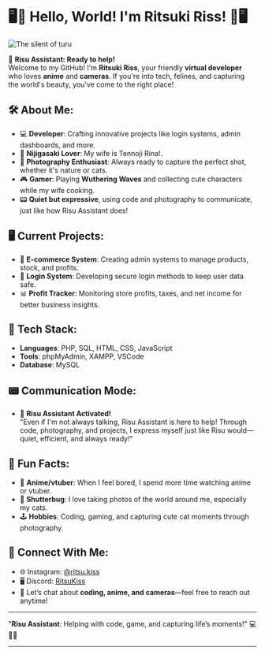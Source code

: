 # 🖥️📸 Hello, World! I'm Ritsuki Riss! 📸🖥️

![The silent of turu](https://encrypted-tbn0.gstatic.com/images?q=tbn:ANd9GcSVBuQjq-owuj5uVtAo9UU4tlgb-5pf5_lHYA&usqp=CAU)

👋 **Risu Assistant: Ready to help!**  
Welcome to my GitHub! I'm **Ritsuki Riss**, your friendly **virtual developer** who loves **anime** and **cameras**. If you're into tech, felines, and capturing the world's beauty, you've come to the right place!

## 🛠️ About Me:
- 💻 **Developer**: Crafting innovative projects like login systems, admin dashboards, and more.
- 🪽 **Nijigasaki Lover**: My wife is Tennoji Rina!.
- 📸 **Photography Enthusiast**: Always ready to capture the perfect shot, whether it's nature or cats.
- 🎮 **Gamer**: Playing **Wuthering Waves** and collecting cute characters while my wife cooking.
- 📟 **Quiet but expressive**, using code and photography to communicate, just like how Risu Assistant does!

## 🖥️ Current Projects:
- 🛒 **E-commerce System**: Creating admin systems to manage products, stock, and profits.
- 🔐 **Login System**: Developing secure login methods to keep user data safe.
- 📊 **Profit Tracker**: Monitoring store profits, taxes, and net income for better business insights.

## 🔧 Tech Stack:
- **Languages**: PHP, SQL, HTML, CSS, JavaScript
- **Tools**: phpMyAdmin, XAMPP, VSCode
- **Database**: MySQL

## 📟 Communication Mode:
- 🔲 **Risu Assistant Activated!**  
  "Even if I'm not always talking, Risu Assistant is here to help! Through code, photography, and projects, I express myself just like Risu would—quiet, efficient, and always ready!"

## 🌸 Fun Facts:
- 🪽 **Anime/vtuber**: When I feel bored, I spend more time watching anime or vtuber.
- 📸 **Shutterbug**: I love taking photos of the world around me, especially my cats.
- 🕹️ **Hobbies**: Coding, gaming, and capturing cute cat moments through photography.

## 💬 Connect With Me:
- 🌐 Instagram: [@ritsu.kiss](https://www.instagram.com/ritsu.kiss)
- 🖥️ Discord: [RitsuKiss](https://discord.gg/SfZ9h7b9)
- 📝 Let’s chat about **coding, anime, and cameras**—feel free to reach out anytime!

---

"**Risu Assistant**: Helping with code, game, and capturing life’s moments!" 💻📸😸

---
